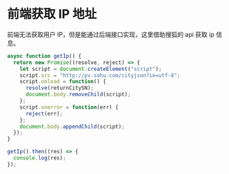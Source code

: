 <author-info date="1630051295494"></author-info>

# 前端获取 IP 地址

前端无法获取用户 IP，但是能通过后端接口实现，这里借助搜狐的 api 获取 ip 信息。

```js
async function getIp() {
  return new Promise((resolve, reject) => {
    let script = document.createElement("script");
    script.src = "http://pv.sohu.com/cityjson?ie=utf-8";
    script.onload = function() {
      resolve(returnCitySN);
      document.body.removeChild(script);
    };
    script.onerror = function(err) {
      reject(err);
    };
    document.body.appendChild(script);
  });
}

getIp().then((res) => {
  console.log(res);
});
```
